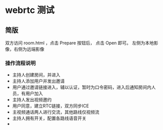 # webrtc 测试

## 简版
双方访问 room.html ，点击 Prepare 按钮后， 点击 Open 即可。 左侧为本地影像，右侧为远端影像




### 操作流程说明
* 主持人创建房间，并进入
* 主持人添加用户并发出邀请
* 用户通过邀请链接进入，辅以认证，暂时为口令密码，进入后通知房间内人员，有用户加入
* 主持人发出视频邀约
* 用户同意，建立RTC链接，双方同步ICE
* 主视频通话两人进行交流，其他路线仅视频流
* 主持人拥有开关，配置各路线语音开关
* 
